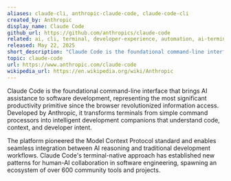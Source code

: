 ```yaml
---
aliases: claude-cli, anthropic-claude-code, claude-code-cli
created_by: Anthropic
display_name: Claude Code
github_url: https://github.com/anthropics/claude-code
related: ai, cli, terminal, developer-experience, automation, ai-terminal, intelligent-cli
released: May 22, 2025
short_description: "Claude Code is the foundational command-line interface that brings AI assistance to software development."
topic: claude-code
url: https://www.anthropic.com/claude-code
wikipedia_url: https://en.wikipedia.org/wiki/Anthropic
---
```


Claude Code is the foundational command-line interface that brings AI assistance to software development, representing the most significant productivity primitive since the browser revolutionized information access. Developed by Anthropic, it transforms terminals from simple command processors into intelligent development companions that understand code, context, and developer intent.

The platform pioneered the Model Context Protocol standard and enables seamless integration between AI reasoning and traditional development workflows. Claude Code's terminal-native approach has established new patterns for human-AI collaboration in software engineering, spawning an ecosystem of over 600 community tools and projects.